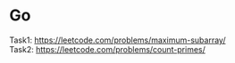 # Go
Task1: https://leetcode.com/problems/maximum-subarray/  
Task2: https://leetcode.com/problems/count-primes/
